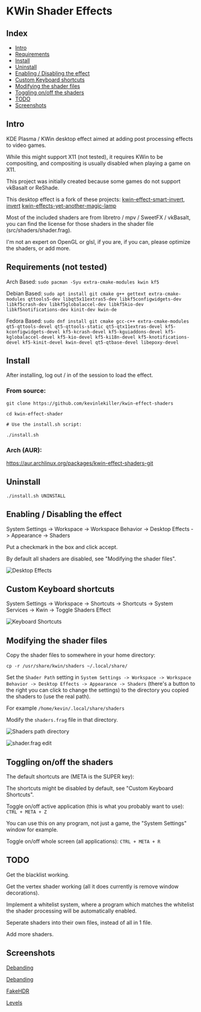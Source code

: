 # KWin Shader Effects
## Index
- [Intro](#intro)
- [Requirements](#requirements-not-tested)
- [Install](#install)
- [Uninstall](#uninstall)
- [Enabling / Disabling the effect](#enabling--disabling-the-effect)
- [Custom Keyboard shortcuts](#custom-keyboard-shortcuts)
- [Modifying the shader files](#modifying-the-shader-files)
- [Toggling on/off the shaders](#toggling-onoff-the-shaders)
- [TODO](#todo)
- [Screenshots](#screenshots)

## Intro
KDE Plasma / KWin desktop effect aimed at adding post processing effects to video games.

While this might support X11 (not tested), it requires KWin to be compositing, and compositing is usually disabled when playing a game on X11.

This project was initially created because some games do not support vkBasalt or ReShade.

This desktop effect is a fork of these projects: [kwin-effect-smart-invert](https://github.com/natask/kwin-effect-smart-invert), [invert](https://github.com/KDE/kwin/tree/master/src/effects/invert) [kwin-effects-yet-another-magic-lamp](https://github.com/zzag/kwin-effects-yet-another-magic-lamp)

Most of the included shaders are from libretro / mpv / SweetFX / vkBasalt, you can find the license for those shaders in the shader file (src/shaders/shader.frag).

I'm not an expert on OpenGL or glsl, if you are, if you can, please optimize the shaders, or add more.

## Requirements (not tested)
Arch Based: `sudo pacman -Syu extra-cmake-modules kwin kf5`

Debian Based: `sudo apt install git cmake g++ gettext extra-cmake-modules qttools5-dev libqt5x11extras5-dev libkf5configwidgets-dev libkf5crash-dev libkf5globalaccel-dev libkf5kio-dev libkf5notifications-dev kinit-dev kwin-de`

Fedora Based: `sudo dnf install git cmake gcc-c++ extra-cmake-modules qt5-qttools-devel qt5-qttools-static qt5-qtx11extras-devel kf5-kconfigwidgets-devel kf5-kcrash-devel kf5-kguiaddons-devel kf5-kglobalaccel-devel kf5-kio-devel kf5-ki18n-devel kf5-knotifications-devel kf5-kinit-devel kwin-devel qt5-qtbase-devel libepoxy-devel`

## Install

After installing, log out / in of the session to load the effect.

### From source:

`git clone https://github.com/kevinlekiller/kwin-effect-shaders`

`cd kwin-effect-shader`

`# Use the install.sh script:`

`./install.sh`

### Arch (AUR):

https://aur.archlinux.org/packages/kwin-effect-shaders-git

## Uninstall

`./install.sh UNINSTALL`

## Enabling / Disabling the effect

System Settings -> Workspace -> Workspace Behavior -> Desktop Effects -> Appearance -> Shaders

Put a checkmark in the box and click accept.

By default all shaders are disabled, see "Modifying the shader files".

![Desktop Effects](https://github.com/kevinlekiller/kwin-effect-shaders/raw/main/images/settings1.png)

## Custom Keyboard shortcuts

System Settings -> Workspace -> Shortcuts -> Shortcuts -> System Services -> Kwin -> Toggle Shaders Effect

![Keyboard Shortcuts](https://github.com/kevinlekiller/kwin-effect-shaders/raw/main/images/shortcuts.png)

## Modifying the shader files

Copy the shader files to somewhere in your home directory:

`cp -r /usr/share/kwin/shaders ~/.local/share/`

Set the `Shader Path` setting in `System Settings -> Workspace -> Workspace Behavior -> Desktop Effects -> Appearance -> Shaders` (there's a button to the right you can click to change the settings) to the directory you copied the shaders to (use the real path).

For example `/home/kevin/.local/share/shaders`

Modify the `shaders.frag` file in that directory.

![Shaders path directory](https://github.com/kevinlekiller/kwin-effect-shaders/raw/main/images/settings2.png)

![shader.frag edit](https://github.com/kevinlekiller/kwin-effect-shaders/raw/main/images/shader_file.png)

## Toggling on/off the shaders

The default shortcuts are (META is the SUPER key):

The shortcuts might be disabled by default, see "Custom Keyboard Shortcuts".

Toggle on/off active application (this is what you probably want to use): `CTRL + META + Z`

You can use this on any program, not just a game, the "System Settings" window for example.

Toggle on/off whole screen (all applications): `CTRL + META + R`

## TODO

Get the blacklist working.

Get the vertex shader working (all it does currently is remove window decorations).

Implement a whitelist system, where a program which matches the whitelist the shader processing will be automatically enabled.

Seperate shaders into their own files, instead of all in 1 file.

Add more shaders.

## Screenshots

[Debanding](https://cdn.knightlab.com/libs/juxtapose/latest/embed/index.html?uid=ae7aca12-941d-11ec-a554-13fc6baea232)

[Debanding](https://cdn.knightlab.com/libs/juxtapose/latest/embed/index.html?uid=ff817972-92b2-11ec-a554-13fc6baea232)

[FakeHDR](https://cdn.knightlab.com/libs/juxtapose/latest/embed/index.html?uid=07c3c256-92b4-11ec-a554-13fc6baea232)

[Levels](https://cdn.knightlab.com/libs/juxtapose/latest/embed/index.html?uid=5fb083ae-92b5-11ec-a554-13fc6baea232)
